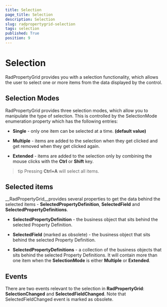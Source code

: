 ```yaml
---
title: Selection
page_title: Selection
description: Selection
slug: radpropertygrid-selection
tags: selection
published: True
position: 9
---
```


# Selection



RadPropertyGrid provides you with a selection functionality, which allows the user to select one or more items from the data displayed by the control.

## Selection Modes

RadPropertyGrid provides three selection modes, which allow you to manipulate the type of selection. This is controlled by the SelectionMode enumeration property which has the following entries:

* __Single__ - only one item can be selected at a time. __(default value)__

* __Multiple__ - items are added to the selection when they get clicked and get removed when they get clicked again.
          

* __Extended__ - items are added to the selection only by combining the mouse clicks with the __Ctrl__ or __Shift__ key.
          

>tip Pressing __Ctrl+A__ will select all items.
        

## Selected items

__RadPropertyGrid__provides several properties to get the data behind the selected items - __SelectedPropertyDefinition__, __SelectedField__ and __SelectedPropertyDefinitions__.
        

* __SelectedPropertyDefinition__ - the business object that sits behind the selected Property Definition.
          

* __SelectedField__ (marked as obsolete) - the business object that sits behind the selected Property Definition.
          

* __SelectedPropertyDefinitions__ - a collection of the business objects that sits behind the selected Property Definitions. It will contain more than one item when the __SelectionMode__ is either __Multiple__ or __Extended__.
          

## Events

There are two events relevant to the selection in __RadPropertyGrid__: __SelectionChanged__ and __SelectedFieldChanged__. Note that SelectedFieldChanged event is marked as obsolete.
        
